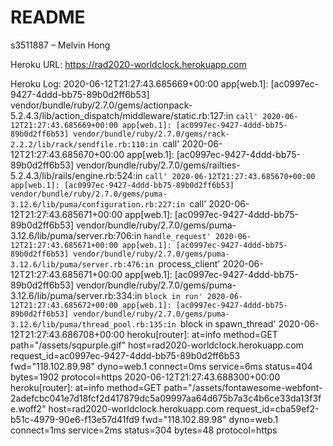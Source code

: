 # README

s3511887 – Melvin Hong

Heroku URL: https://rad2020-worldclock.herokuapp.com

Heroku Log:
2020-06-12T21:27:43.685669+00:00 app[web.1]: [ac0997ec-9427-4ddd-bb75-89b0d2ff6b53] vendor/bundle/ruby/2.7.0/gems/actionpack-5.2.4.3/lib/action_dispatch/middleware/static.rb:127:in `call'
2020-06-12T21:27:43.685669+00:00 app[web.1]: [ac0997ec-9427-4ddd-bb75-89b0d2ff6b53] vendor/bundle/ruby/2.7.0/gems/rack-2.2.2/lib/rack/sendfile.rb:110:in `call'
2020-06-12T21:27:43.685670+00:00 app[web.1]: [ac0997ec-9427-4ddd-bb75-89b0d2ff6b53] vendor/bundle/ruby/2.7.0/gems/railties-5.2.4.3/lib/rails/engine.rb:524:in `call'
2020-06-12T21:27:43.685670+00:00 app[web.1]: [ac0997ec-9427-4ddd-bb75-89b0d2ff6b53] vendor/bundle/ruby/2.7.0/gems/puma-3.12.6/lib/puma/configuration.rb:227:in `call'
2020-06-12T21:27:43.685671+00:00 app[web.1]: [ac0997ec-9427-4ddd-bb75-89b0d2ff6b53] vendor/bundle/ruby/2.7.0/gems/puma-3.12.6/lib/puma/server.rb:706:in `handle_request'
2020-06-12T21:27:43.685671+00:00 app[web.1]: [ac0997ec-9427-4ddd-bb75-89b0d2ff6b53] vendor/bundle/ruby/2.7.0/gems/puma-3.12.6/lib/puma/server.rb:476:in `process_client'
2020-06-12T21:27:43.685671+00:00 app[web.1]: [ac0997ec-9427-4ddd-bb75-89b0d2ff6b53] vendor/bundle/ruby/2.7.0/gems/puma-3.12.6/lib/puma/server.rb:334:in `block in run'
2020-06-12T21:27:43.685672+00:00 app[web.1]: [ac0997ec-9427-4ddd-bb75-89b0d2ff6b53] vendor/bundle/ruby/2.7.0/gems/puma-3.12.6/lib/puma/thread_pool.rb:135:in `block in spawn_thread'
2020-06-12T21:27:43.686708+00:00 heroku[router]: at=info method=GET path="/assets/sqpurple.gif" host=rad2020-worldclock.herokuapp.com request_id=ac0997ec-9427-4ddd-bb75-89b0d2ff6b53 fwd="118.102.89.98" dyno=web.1 connect=0ms service=6ms status=404 bytes=1902 protocol=https
2020-06-12T21:27:43.688300+00:00 heroku[router]: at=info method=GET path="/assets/fontawesome-webfont-2adefcbc041e7d18fcf2d417879dc5a09997aa64d675b7a3c4b6ce33da13f3fe.woff2" host=rad2020-worldclock.herokuapp.com request_id=cba59ef2-b51c-4979-90e6-f13e57d41fd9 fwd="118.102.89.98" dyno=web.1 connect=1ms service=2ms status=304 bytes=48 protocol=https
